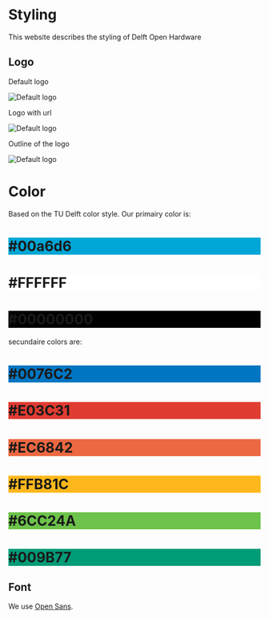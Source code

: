# Styling

This website describes the styling of Delft Open Hardware

## Logo

Default logo

![Default logo](../images/DelftOpenHardware_Logo.svg)

Logo with url

![Default logo](../images/DelftOpenHardware_Logo_with_Text.svg)

Outline of the logo

![Default logo](../images/DelftOpenHardware_LogoOutline.svg)

# Color

Based on the TU Delft color style.
Our primairy color is:
<h1 style="background-color:#00a6d6; ">#00a6d6</h1>
<h1 style="background-color:#FFFFFF; ">#FFFFFF</h1>
<h1 style="background-color:#000000; ">#00000000</h1>
secundaire colors are: 

<h1 style="background-color:#0076C2; ">#0076C2</h1>
<h1 style="background-color:#E03C31	; ">#E03C31	</h1>
<h1 style="background-color:#EC6842	; ">#EC6842	</h1>
<h1 style="background-color:#FFB81C; ">#FFB81C</h1>
<h1 style="background-color:#6CC24A; ">#6CC24A	</h1>
<h1 style="background-color:#009B77; ">#009B77</h1>

## Font

We use [Open Sans](https://fonts.google.com/specimen/Open+Sans).
